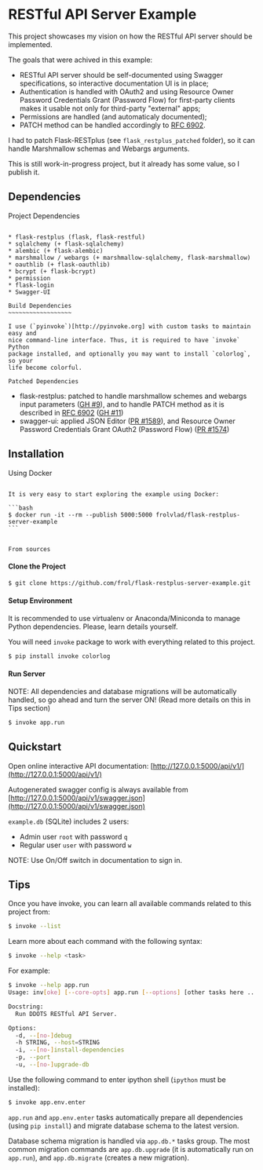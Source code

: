 RESTful API Server Example
==========================

This project showcases my vision on how the RESTful API server should be
implemented.

The goals that were achived in this example:

* RESTful API server should be self-documented using Swagger specifications,
  so interactive documentation UI is in place;
* Authentication is handled with OAuth2 and using Resource Owner Password
  Credentials Grant (Password Flow) for first-party clients makes it usable
  not only for third-party "external" apps;
* Permissions are handled (and automaticaly documented);
* PATCH method can be handled accordingly to
  [RFC 6902](http://tools.ietf.org/html/rfc6902).

I had to patch Flask-RESTplus (see `flask_restplus_patched` folder), so it can
handle Marshmallow schemas and Webargs arguments.

This is still work-in-progress project, but it already has some value, so I
publish it.


Dependencies
------------

Project Dependencies
~~~~~~~~~~~~~~~~~~~~

* flask-restplus (flask, flask-restful)
* sqlalchemy (+ flask-sqlalchemy)
* alembic (+ flask-alembic)
* marshmallow / webargs (+ marshmallow-sqlalchemy, flask-marshmallow)
* oauthlib (+ flask-oauthlib)
* bcrypt (+ flask-bcrypt)
* permission
* flask-login
* Swagger-UI

Build Dependencies
~~~~~~~~~~~~~~~~~~

I use (`pyinvoke`)[http://pyinvoke.org] with custom tasks to maintain easy and
nice command-line interface. Thus, it is required to have `invoke` Python
package installed, and optionally you may want to install `colorlog`, so your
life become colorful.

Patched Dependencies
~~~~~~~~~~~~~~~~~~~~

* flask-restplus: patched to handle marshmallow schemes and webargs input 
  parameters ([GH #9](https://github.com/noirbizarre/flask-restplus/issues/9)),
  and to handle PATCH method as it is described in
  [RFC 6902](http://tools.ietf.org/html/rfc6902)
  ([GH #11](https://github.com/noirbizarre/flask-restplus/issues/11))
* swagger-ui: applied
  JSON Editor
  ([PR #1589](https://github.com/swagger-api/swagger-ui/pull/1589)),
  and Resource Owner Password Credentials Grant OAuth2 (Password Flow)
  ([PR #1574](https://github.com/swagger-api/swagger-ui/pull/1574))


Installation
------------

Using Docker
~~~~~~~~~~~~

It is very easy to start exploring the example using Docker:

```bash
$ docker run -it --rm --publish 5000:5000 frolvlad/flask-restplus-server-example
```


From sources
~~~~~~~~~~~~

#### Clone the Project

```bash
$ git clone https://github.com/frol/flask-restplus-server-example.git
```

#### Setup Environment

It is recommended to use virtualenv or Anaconda/Miniconda to manage Python
dependencies. Please, learn details yourself.

You will need `invoke` package to work with everything related to this project.

```bash
$ pip install invoke colorlog
```


#### Run Server

NOTE: All dependencies and database migrations will be automatically handled,
so go ahead and turn the server ON! (Read more details on this in Tips section)

```bash
$ invoke app.run
```


Quickstart
----------

Open online interactive API documentation:
[http://127.0.0.1:5000/api/v1/](http://127.0.0.1:5000/api/v1/)

Autogenerated swagger config is always available from
[http://127.0.0.1:5000/api/v1/swagger.json](http://127.0.0.1:5000/api/v1/swagger.json)

`example.db` (SQLite) includes 2 users:

* Admin user `root` with password `q`
* Regular user `user` with password `w`

NOTE: Use On/Off switch in documentation to sign in.


Tips
----

Once you have invoke, you can learn all available commands related to this
project from:

```bash
$ invoke --list
```

Learn more about each command with the following syntax:

```bash
$ invoke --help <task>
```

For example:

```bash
$ invoke --help app.run
Usage: inv[oke] [--core-opts] app.run [--options] [other tasks here ...]

Docstring:
  Run DDOTS RESTful API Server.

Options:
  -d, --[no-]debug
  -h STRING, --host=STRING
  -i, --[no-]install-dependencies
  -p, --port
  -u, --[no-]upgrade-db
```

Use the following command to enter ipython shell (`ipython` must be installed):

```bash
$ invoke app.env.enter
```

`app.run` and `app.env.enter` tasks automatically prepare all dependencies
(using `pip install`) and migrate database schema to the latest version.

Database schema migration is handled via `app.db.*` tasks group. The most
common migration commands are `app.db.upgrade` (it is automatically run on
`app.run`), and `app.db.migrate` (creates a new migration).

